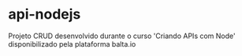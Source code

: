 # api-nodejs
Projeto CRUD desenvolvido durante o curso 'Criando APIs com Node' disponibilizado pela plataforma balta.io
